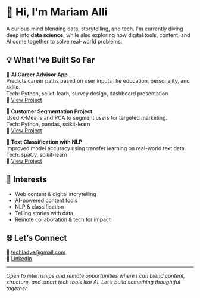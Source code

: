 # 👋 Hi, I'm Mariam Alli

A curious mind blending data, storytelling, and tech. I'm currently diving deep into **data science**, while also exploring how digital tools, content, and AI come together to solve real-world problems.

## 💡 What I've Built So Far

🔹 **AI Career Advisor App**  
Predicts career paths based on user inputs like education, personality, and skills.  
Tech: Python, scikit-learn, survey design, dashboard presentation  
📌 [View Project](https://github.com/Ummhabibi/StreamApp/blob/main/career_app.py)

🔹 **Customer Segmentation Project**  
Used K-Means and PCA to segment users for targeted marketing.  
Tech: Python, pandas, scikit-learn  
📌 [View Project](https://github.com/Ummhabibi/MJ/blob/main/Unsupervised%20ML%20Project.ipynb)

🔹 **Text Classification with NLP**  
Improved model accuracy using transfer learning on real-world text data.  
Tech: spaCy, scikit-learn  
📌 [View Project](https://github.com/Ummhabibi/MJ/blob/main/NLP.ipynb)

## 🚀 Interests

- Web content & digital storytelling
- AI-powered content tools
- NLP & classification
- Telling stories with data
- Remote collaboration & tech for impact

## 🌐 Let’s Connect

📧 techladye@gmail.com  
🔗 [LinkedIn](https://linkedin.com/in/mariam-data-sci)

---

*Open to internships and remote opportunities where I can blend content, structure, and smart tech tools like AI. Let’s build something thoughtful together.*
